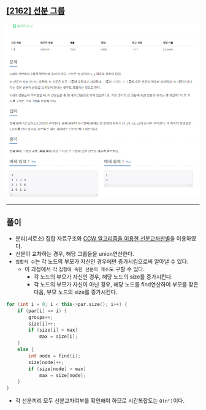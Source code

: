 ## [[2162] 선분 그룹](https://www.acmicpc.net/problem/2162)

![](imgs/1.PNG)
___
## **풀이**
- 분리(서로소) 집합 자료구조와 [CCW 알고리즘을 이용한 선분교차판별](https://github.com/seonpilKim/Algorithm/tree/master/Geometric/CCW)을 이용하였다.
- 선분이 교차하는 경우, 해당 그룹들을 union연산한다.
- `집합의 수`는 각 노드의 부모가 자신인 경우에만 증가시킴으로써 알아낼 수 있다.
	- 이 과정에서 각 `집합에 속한 선분의 개수`도 구할 수 있다.
		- 각 노드의 부모가 자신인 경우, 해당 노드의 size를 증가시킨다.
		- 각 노드의 부모가 자신이 아닌 경우, 해당 노드를 find연산하여 부모를 찾은 다음, 부모 노드의 size를 증가시킨다.
```c++
for (int i = 0; i < this->par.size(); i++) {
	if (par[i] == i) {
		groups++;
		size[i]++;
		if (size[i] > max)
			max = size[i];
	}
	else {
		int node = find(i);
		size[node]++;
		if (size[node] > max)
			max = size[node];
	}
}
```
- 각 선분끼리 모두 선분교차여부를 확인해야 하므로 시간복잡도는 `O(n²)`이다.